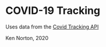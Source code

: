 # COVID-19 Tracking

Uses data from the [Covid Tracking API](https://covidtracking.com/api/)

Ken Norton, 2020
